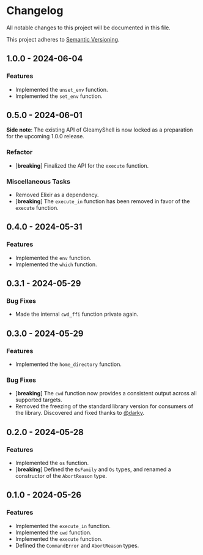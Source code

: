 # Changelog

All notable changes to this project will be documented in this file.

This project adheres to [Semantic Versioning](https://semver.org/spec/v2.0.0.html).

## 1.0.0 - 2024-06-04

### Features

-   Implemented the `unset_env` function.
-   Implemented the `set_env` function.

## 0.5.0 - 2024-06-01

**Side note**: The existing API of GleamyShell is now locked as a preparation for the upcoming 1.0.0 release.

### Refactor

-   [**breaking**] Finalized the API for the `execute` function.

### Miscellaneous Tasks

-   Removed Elixir as a dependency.
-   [**breaking**] The `execute_in` function has been removed in favor of the `execute` function.

## 0.4.0 - 2024-05-31

### Features

-   Implemented the `env` function.
-   Implemented the `which` function.

## 0.3.1 - 2024-05-29

### Bug Fixes

-   Made the internal `cwd_ffi` function private again.

## 0.3.0 - 2024-05-29

### Features

-   Implemented the `home_directory` function.

### Bug Fixes

-   [**breaking**] The `cwd` function now provides a consistent output across all supported targets.
-   Removed the freezing of the standard library version for consumers of the library. Discovered and fixed thanks to
    [@darky](https://github.com/darky).

## 0.2.0 - 2024-05-28

### Features

-   Implemented the `os` function.
-   [**breaking**] Defined the `OsFamily` and `Os` types, and renamed a constructor of the `AbortReason` type.

## 0.1.0 - 2024-05-26

### Features

-   Implemented the `execute_in` function.
-   Implemented the `cwd` function.
-   Implemented the `execute` function.
-   Defined the `CommandError` and `AbortReason` types.

<!-- scaffolded by git-cliff -->
